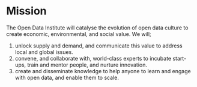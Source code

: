 # Mission

The Open Data Institute will catalyse the evolution of open data culture to create economic, environmental, and social value. We will;

1. unlock supply and demand, and communicate this value to address local and global issues.
1. convene, and collaborate with, world-class experts to incubate start-ups, train and mentor people, and nurture innovation.
1. create and disseminate knowledge to help anyone to learn and engage with open data, and enable them to scale.
